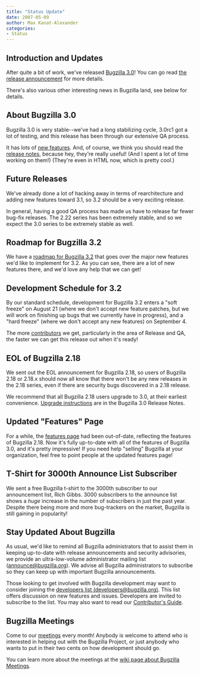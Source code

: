 ```yaml
---
title: "Status Update"
date: 2007-05-09
author: Max Kanat-Alexander
categories:
- Status
---
```


## Introduction and Updates

After quite a bit of work, we've released [Bugzilla 3.0](/releases/3.0)! You can go read [the release announcement](/blog/2007/05/09/release-of-bugzilla-3.0) for more details.

There's also various other interesting news in Bugzilla land, see below for details.

## About Bugzilla 3.0

Bugzilla 3.0 is very stable--we've had a long stabilizing cycle, 3.0rc1 got a lot of testing, and this release has been through our extensive QA process.

It has lots of [new features](/releases/3.0). And, of course, we think you should read the [release notes](/releases/3.0/), because hey, they're really useful! (And I spent a lot of time working on them!) (They're even in HTML now, which is pretty cool.)

## Future Releases

We've already done a lot of hacking away in terms of rearchitecture and adding new features toward 3.1, so 3.2 should be a very exciting release.

In general, having a good QA process has made us have to release far fewer bug-fix releases. The 2.22 series has been extremely stable, and so we expect the 3.0 series to be extremely stable as well.

## Roadmap for Bugzilla 3.2

We have a [roadmap for Bugzilla 3.2](https://wiki.mozilla.org/Bugzilla:Roadmap) that goes over the major new features we'd like to implement for 3.2\. As you can see, there are a lot of new features there, and we'd love any help that we can get!

## Development Schedule for 3.2

By our standard schedule, development for Bugzilla 3.2 enters a "soft freeze" on August 21 (where we don't accept new feature patches, but we will work on finishing up bugs that we currently have in progress), and a "hard freeze" (where we don't accept any new features) on September 4.

The more [contributors](/contribute/) we get, particularly in the area of Release and QA, the faster we can get this release out when it's ready!

## EOL of Bugzilla 2.18

We sent out the EOL announcement for Bugzilla 2.18, so users of Bugzilla 2.18 or 2.18.x should now all know that there won't be any new releases in the 2.18 series, even if there are security bugs discovered in a 2.18 release.

We recommend that all Bugzilla 2.18 users upgrade to 3.0, at their earliest convenience. [Upgrade instructions](/releases/3.0/#v30_upgrading) are in the Bugzilla 3.0 Release Notes.

## Updated "Features" Page

For a while, the [features page](/features/) had been out-of-date, reflecting the features of Bugzilla 2.18\. Now it's fully up-to-date with all of the features of Bugzilla 3.0, and it's pretty impressive! If you need help "selling" Bugzilla at your organization, feel free to point people at the updated features page!

## T-Shirt for 3000th Announce List Subscriber

We sent a free Bugzilla t-shirt to the 3000th subscriber to our announcement list, Rich Gibbs. 3000 subscribers to the announce list shows a _huge_ increase in the number of subscribers in just the past year. Despite there being more and more bug-trackers on the market, Bugzilla is still gaining in popularity!

## Stay Updated About Bugzilla

As usual, we'd like to remind all Bugzilla administrators that to assist them in keeping up-to-date with release announcements and security advisories, we provide an ultra-low-volume administrator mailing list ([announce@bugzilla.org](https://lists.bugzilla.org/cgi-bin/mj_wwwusr?func=lists-full-long&extra=announce)). We advise all Bugzilla administrators to subscribe so they can keep up with important Bugzilla announcements.

Those looking to get involved with Bugzilla development may want to consider joining the [developers list (developers@bugzilla.org)](https://lists.bugzilla.org/cgi-bin/mj_wwwusr?func=lists-long-full&extra=developers). This list offers discussion on new features and issues. Developers are invited to subscribe to the list. You may also want to read our [Contributor's Guide](https://www.bugzilla.org/docs/contributor.html).

## Bugzilla Meetings

Come to our [meetings](https://wiki.mozilla.org/Bugzilla:Meetings) every month! Anybody is welcome to attend who is interested in helping out with the Bugzilla Project, or just anybody who wants to put in their two cents on how development should go.

You can learn more about the meetings at the [wiki page about Bugzilla Meetings](https://wiki.mozilla.org/Bugzilla:Meetings).
